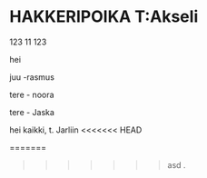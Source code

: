 HAKKERIPOIKA T:Akseli
=====================
123
11
123


hei

juu -rasmus

tere - noora

tere - Jaska

hei kaikki, t. Jarliin
<<<<<<< HEAD

=======
>>>>>>> asd
.